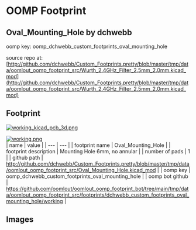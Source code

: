 # OOMP Footprint  
## Oval_Mounting_Hole  by dchwebb  
  
oomp key: oomp_dchwebb_custom_footprints_oval_mounting_hole  
  
source repo at: [http://github.com/dchwebb/Custom_Footprints.pretty/blob/master/tmp/data/oomlout_oomp_footprint_src/Wurth_2.4GHz_Filter_2.5mm_2.0mm.kicad_mod](http://github.com/dchwebb/Custom_Footprints.pretty/blob/master/tmp/data/oomlout_oomp_footprint_src/Wurth_2.4GHz_Filter_2.5mm_2.0mm.kicad_mod)  
## Footprint  
  
[![working_kicad_pcb_3d.png](working_kicad_pcb_3d_600.png)](working_kicad_pcb_3d.png)  
  
[![working.png](working_600.png)](working.png)  
| name | value | 
| --- | --- | 
| footprint name | Oval_Mounting_Hole | 
| footprint description | Mounting Hole 6mm, no annular | 
| number of pads | 1 | 
| github path | http://github.com/dchwebb/Custom_Footprints.pretty/blob/master/tmp/data/oomlout_oomp_footprint_src/Oval_Mounting_Hole.kicad_mod | 
| oomp key | oomp_dchwebb_custom_footprints_oval_mounting_hole | 
| oomp bot github | https://github.com/oomlout/oomlout_oomp_footprint_bot/tree/main/tmp/data/oomlout_oomp_footprint_src/footprints/dchwebb_custom_footprints_oval_mounting_hole/working | 
## Images  

